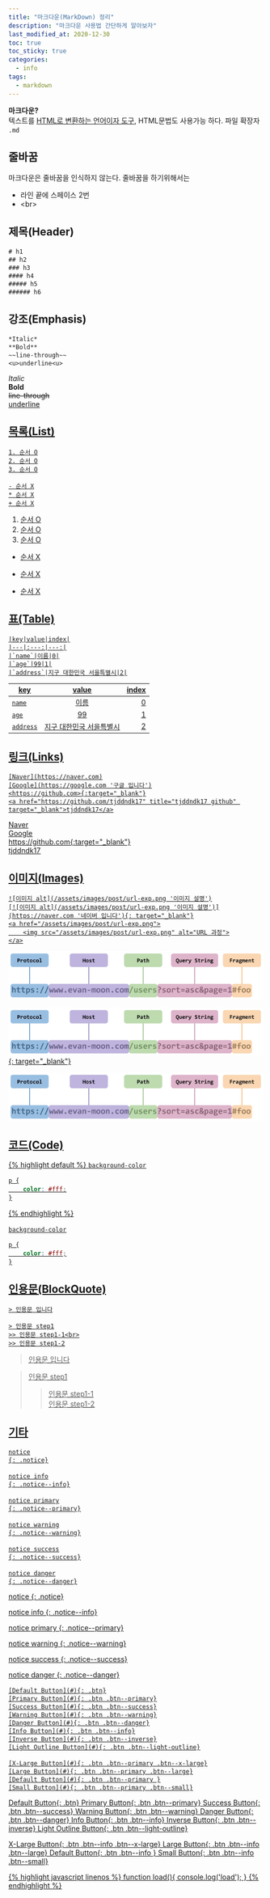 ```yaml
---
title: "마크다운(MarkDown) 정리"
description: "마크다운 사용법 간단하게 알아보자"
last_modified_at: 2020-12-30
toc: true
toc_sticky: true
categories:
  - info
tags:
  - markdown
---
```


**마크다운?**<br>
텍스트를 <u>HTML로 변환하는 언어이자 도구</u>, HTML문법도 사용가능 하다. 파일 확장자 `.md` 

## 줄바꿈
마크다운은 줄바꿈을 인식하지 않는다. 줄바꿈을 하기위해서는
- 라인 끝에 스페이스 2번
- \<br\>

## 제목(Header)
```
# h1
## h2
### h3
#### h4
##### h5
###### h6
```


## 강조(Emphasis)
```
*Italic*
**Bold**
~~line-through~~
<u>underline<u>
```

*Italic*<br>
**Bold**<br>
~~line-through~~<br>
<u>underline<u>


## 목록(List)
```
1. 순서 O
2. 순서 O
3. 순서 O

- 순서 X
* 순서 X
+ 순서 X
```

1. 순서 O
2. 순서 O
3. 순서 O

- 순서 X
* 순서 X
+ 순서 X


## 표(Table)
```
|key|value|index|
|---|:---:|---:|
|`name`|이름|0|
|`age`|99|1|
|`address`|지구 대한민국 서을특별시|2|
```

|key|value|index|
|---|:---:|---:|
|`name`|이름|0|
|`age`|99|1|
|`address`|지구 대한민국 서을특별시|2|


## 링크(Links)
```
[Naver](https://naver.com)
[Google](https://google.com '구글 입니다')
<https://github.com>{:target="_blank"}
<a href="https://github.com/tjddndk17" title="tjddndk17 github" target="_blank">tjddndk17</a>
```

[Naver](https://naver.com)<br>
[Google](https://google.com '구글 입니다')<br>
<https://github.com>{:target="_blank"}<br>
<a href="https://github.com/tjddndk17" title="tjddndk17 github" target="_blank">tjddndk17</a>


## 이미지(Images)
```
![이미지 alt](/assets/images/post/url-exp.png '이미지 설명')
[![이미지 alt](/assets/images/post/url-exp.png '이미지 설명')](https://naver.com '네이버 입니다'){: target="_blank"}
<a href="/assets/images/post/url-exp.png">
    <img src="/assets/images/post/url-exp.png" alt="URL 과정">
</a>
```

![이미지 alt](/assets/images/post/url-exp.png '이미지 설명')

[![이미지 alt](/assets/images/post/url-exp.png '이미지 설명')](https://naver.com '네이버 입니다'){: target="_blank"}

<a href="/assets/images/post/url-exp.png">
    <img src="/assets/images/post/url-exp.png">
</a>


## 코드(Code)

{% highlight default %}
`background-color`

```css
p {
    color: #fff;
}
```
{% endhighlight %}

`background-color`

```css
p {
    color: #fff;
}
```


## 인용문(BlockQuote)
```
> 인용문 입니다

> 인용문 step1
>> 인용문 step1-1<br>
>> 인용문 step1-2
```

> 인용문 입니다

> 인용문 step1
>> 인용문 step1-1<br>
>> 인용문 step1-2


## 기타

```
notice
{: .notice}

notice info
{: .notice--info}

notice primary
{: .notice--primary}

notice warning
{: .notice--warning}

notice success
{: .notice--success}

notice danger
{: .notice--danger}
```

notice
{: .notice}

notice info
{: .notice--info}

notice primary
{: .notice--primary}

notice warning
{: .notice--warning}

notice success
{: .notice--success}

notice danger
{: .notice--danger}

```
[Default Button](#){: .btn}
[Primary Button](#){: .btn .btn--primary}
[Success Button](#){: .btn .btn--success}
[Warning Button](#){: .btn .btn--warning}
[Danger Button](#){: .btn .btn--danger}
[Info Button](#){: .btn .btn--info}
[Inverse Button](#){: .btn .btn--inverse}
[Light Outline Button](#){: .btn .btn--light-outline}

[X-Large Button](#){: .btn .btn--primary .btn--x-large}
[Large Button](#){: .btn .btn--primary .btn--large}
[Default Button](#){: .btn .btn--primary }
[Small Button](#){: .btn .btn--primary .btn--small}
```

[Default Button](#){: .btn}
[Primary Button](#){: .btn .btn--primary}
[Success Button](#){: .btn .btn--success}
[Warning Button](#){: .btn .btn--warning}
[Danger Button](#){: .btn .btn--danger}
[Info Button](#){: .btn .btn--info}
[Inverse Button](#){: .btn .btn--inverse}
[Light Outline Button](#){: .btn .btn--light-outline}

[X-Large Button](#){: .btn .btn--info .btn--x-large}
[Large Button](#){: .btn .btn--info .btn--large}
[Default Button](#){: .btn .btn--info }
[Small Button](#){: .btn .btn--info .btn--small}

{% highlight javascript linenos %}
function load(){
    console.log('load');
}
{% endhighlight %}
